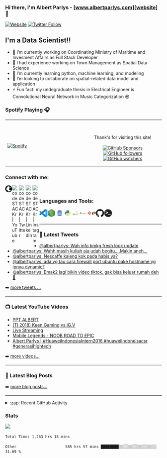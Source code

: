 ### Hi there, I'm Albert Parlys - [www.albertparlys.com][website] 👋

[![Website](https://img.shields.io/website?down_color=RED&down_message=DOWN&label=ALBERTPARLYS.COM&up_color=GREEN&up_message=UP&url=https%3A%2F%2Falbertparlys.com%2F)][website]
[![Twitter Follow](https://img.shields.io/twitter/follow/albertparlys?style=for-the-badge)](https://twitter.com/intent/follow?original_referer=https://github.com/albertparlys&screen_name=albertparlys)

## I'm a Data Scientist!!

- 🏢 I’m currently working on Coordinating Ministry of Maritime and Invesment Affairs as Full Stack Developer
- 🔭 I had experience working on Town Management as Spatial Data Science
- 🌱 I’m currently learning python, machine learning, and modeling
- 👯 I’m looking to collaborate on spatial-related data model and application 
- ⚡ Fun fact: my undegraduate thesis in Electrical Engineer is Convolutional Neural Network in Music Categorization 😎

### Spotify Playing 🎧
<table width="100%"> 
  <tr>
  <td width="50%">
      
&nbsp; <br> [![Spotify](https://now-playing-albertparlys.vercel.app/api/spotify)](https://open.spotify.com/user/albertparlys)

  </td>
  <td width="50%">

<br><p align="center">Thank's for visiting this site!<br><br>
  [![GitHub Sponsors](https://img.shields.io/github/sponsors/albertparlys?style=social)](https://github.com/albertparlys)
  [![GitHub followers](https://img.shields.io/github/followers/albertparlys?style=social)](https://github.com/albertparlys)
  [![GitHub watchers](https://img.shields.io/github/watchers/albertparlys/albertparlys?label=Visits&style=social)](https://github.com/albertparlys)
</p>
  </td>
  </table>

[//]: <> (The `&nbsp;` is to have Aphelion take up more space)
[//]: <> (Old Visits: https://badges.pufler.dev/visits/novatorem/novatorem?logo=GitHub&label=github%20visits&color=336699&logoColor=white&style=flat-square)


### Connect with me:

[<img align="left" alt="codeSTACKr.com" width="22px" src="https://raw.githubusercontent.com/iconic/open-iconic/master/svg/globe.svg" />][website]
[<img align="left" alt="codeSTACKr | YouTube" width="22px" src="https://cdn.jsdelivr.net/npm/simple-icons@v3/icons/youtube.svg" />][youtube]
[<img align="left" alt="codeSTACKr | Twitter" width="22px" src="https://cdn.jsdelivr.net/npm/simple-icons@v3/icons/twitter.svg" />][twitter]
[<img align="left" alt="codeSTACKr | LinkedIn" width="22px" src="https://cdn.jsdelivr.net/npm/simple-icons@v3/icons/linkedin.svg" />][linkedin]
[<img align="left" alt="codeSTACKr | Instagram" width="22px" src="https://cdn.jsdelivr.net/npm/simple-icons@v3/icons/instagram.svg" />][instagram]

<br />

### Languages and Tools:

[<img align="left" alt="Visual Studio Code" width="26px" src="https://raw.githubusercontent.com/github/explore/80688e429a7d4ef2fca1e82350fe8e3517d3494d/topics/visual-studio-code/visual-studio-code.png" />][github]
[<img align="left" alt="Node.js" width="26px" src="https://raw.githubusercontent.com/github/explore/80688e429a7d4ef2fca1e82350fe8e3517d3494d/topics/nodejs/nodejs.png" />][github]
[<img align="left" alt="SQL" width="26px" src="https://raw.githubusercontent.com/github/explore/80688e429a7d4ef2fca1e82350fe8e3517d3494d/topics/sql/sql.png" />][github]
[<img align="left" alt="Pyhton" width="26px" src="https://raw.githubusercontent.com/github/explore/80688e429a7d4ef2fca1e82350fe8e3517d3494d/topics/python/python.png" />][github]
[<img align="left" alt="MySQL" width="26px" src="https://raw.githubusercontent.com/github/explore/80688e429a7d4ef2fca1e82350fe8e3517d3494d/topics/mysql/mysql.png" />][github]
[<img align="left" alt="MongoDB" width="26px" src="https://raw.githubusercontent.com/github/explore/80688e429a7d4ef2fca1e82350fe8e3517d3494d/topics/mongodb/mongodb.png" />][github]
[<img align="left" alt="Git" width="26px" src="https://raw.githubusercontent.com/github/explore/80688e429a7d4ef2fca1e82350fe8e3517d3494d/topics/git/git.png" />][github]
[<img align="left" alt="GitHub" width="26px" src="https://raw.githubusercontent.com/github/explore/78df643247d429f6cc873026c0622819ad797942/topics/github/github.png" />][github]
[<img align="left" alt="Terminal" width="26px" src="https://raw.githubusercontent.com/github/explore/80688e429a7d4ef2fca1e82350fe8e3517d3494d/topics/terminal/terminal.png" />][github]

<br />
<br />

---

### 📕 Latest Tweets

<!-- TWITTER:START -->
- [@albertparlys: Wah info bmkg fresh look update](https://twitter.com/albertparlys/status/1615773718919405568)
- [@albertparlys: Wahh masih kuliah aja udah begitu....Makin aneh...](https://twitter.com/albertparlys/status/1614622162274648064)
- [@albertparlys: Nescaffe kaleng kok pada habis ya?](https://twitter.com/albertparlys/status/1611997833875574785)
- [@albertparlys: ada yg tau cara firewall port ubuntu pake hostname yg ipnya dynamic?](https://twitter.com/albertparlys/status/1611666903847809024)
- [@albertparlys: Emak2 lagi bikin video tiktok, gak bisa keluar rumah deh 🤣](https://twitter.com/albertparlys/status/1610599297724350470)
<!-- TWITTER:END -->

➡️ [more tweets ...](https://twitter.com/albertparlys)

---
### 📺 Latest YouTube Videos

<!-- YOUTUBE:START -->
- [PPT ALBERT](https://www.youtube.com/watch?v=SESqj7tIz34)
- [&lpar;TI 2018&rpar; Keen Gaming vs iG.V](https://www.youtube.com/watch?v=nR7-xMjHuXQ)
- [Live Streaming](https://www.youtube.com/watch?v=mdl3u2R0Vbw)
- [Mobile Legends - NOOB ROAD TO EPIC](https://www.youtube.com/watch?v=TXNwDjgLZyg)
- [Albert Parlys | #HuaweiIndonesiaIntern2016 #huaweiIndoneisacsr #generasihightech](https://www.youtube.com/watch?v=LJjKmbQITPo)
<!-- YOUTUBE:END -->

➡️ [more videos...](https://www.youtube.com/channel/UCmqAlJqQHp8xjfq2osYBF_w)

---

### 📕 Latest Blog Posts

<!-- BLOG-POST-LIST:START -->
<!-- BLOG-POST-LIST:END -->

➡️ [more blog posts...](https://albertparlys.com)

---

<details>
  <summary>:zap: Recent GitHub Activity</summary>
  
<!--START_SECTION:activity-->
1. 🎉 Merged PR [#24](https://github.com/albertparlys/pjulv/pull/24) in [albertparlys/pjulv](https://github.com/albertparlys/pjulv)
2. 🎉 Merged PR [#23](https://github.com/albertparlys/pjulv/pull/23) in [albertparlys/pjulv](https://github.com/albertparlys/pjulv)
3. 🎉 Merged PR [#21](https://github.com/albertparlys/pjulv/pull/21) in [albertparlys/pjulv](https://github.com/albertparlys/pjulv)
4. 🎉 Merged PR [#6](https://github.com/albertparlys/pjulv/pull/6) in [albertparlys/pjulv](https://github.com/albertparlys/pjulv)
5. 🎉 Merged PR [#3](https://github.com/albertparlys/pjulv/pull/3) in [albertparlys/pjulv](https://github.com/albertparlys/pjulv)
<!--END_SECTION:activity-->

</details>

### Stats
<!-- <a href="https://github.com/anuraghazra/github-readme-stats">
<img align="center" src="https://github-readme-stats.vercel.app/api?username=albertparlys&show_icons=true&theme=dracula&text_color=#FFFFFF)" />
</a>
<a href="https://github.com/albertparlys/github-readme-stats"><img align="center" src="https://github-readme-stats.vercel.app/api/top-langs/?username=albertparlys&layout=compact&show_icons=true&theme=dracula&text_color=#FFFFFF)" /></a>-->

![](https://github-readme-stats.vercel.app/api/wakatime?username=albert&api_domain=wakapi.maritim.go.id&bg_color=2D3748&title_color=2F855A&icon_color=2F855A&text_color=ffffff&custom_title=Wakapi%20Week%20Stats&layout=compact)

<!--START_SECTION:waka-->

```text
Total Time: 1,263 hrs 18 mins

Other                      585 hrs 57 mins ████████░░░░░░░░░░░░░░░░░   31.69 %
```

<!--END_SECTION:waka-->


[website]: https://albertparlys.com
[course]: http://vsCodeHero.com
[twitter]: https://twitter.com/albertparlys
[youtube]: https://www.youtube.com/channel/UCmqAlJqQHp8xjfq2osYBF_w
[instagram]: https://instagram.com/albertparlys
[linkedin]: https://linkedin.com/in/albertparlys
[github]: https://github.com/albertparlys
